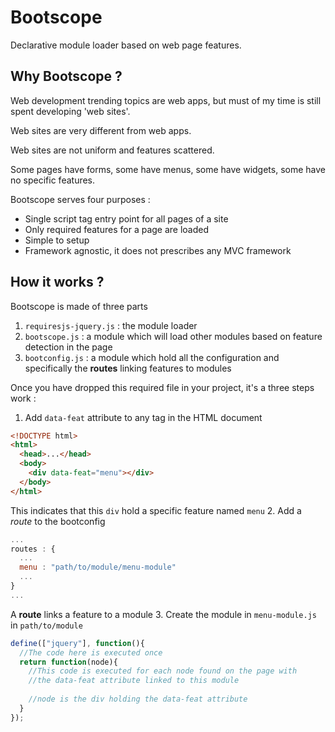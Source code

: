 Bootscope
=============

Declarative module loader based on web page features.

Why Bootscope ?
---------------
Web development trending topics are web apps, but must of my time is still spent developing 'web sites'.

Web sites are very different from web apps.

Web sites are not uniform and features scattered.

Some pages have forms, some have menus, some have widgets, some have no specific features.

Bootscope serves four purposes :

* Single script tag entry point for all pages of a site
* Only required features for a page are loaded
* Simple to setup
* Framework agnostic, it does not prescribes any MVC framework

How it works ?
--------------
Bootscope is made of three parts  
 
1. ``requiresjs-jquery.js`` : the module loader
2. ``bootscope.js`` : a module which will load other modules based on feature detection in the page
3. ``bootconfig.js`` : a module which hold all the configuration and specifically the **routes** linking features to modules

Once you have dropped this required file in your project, it's a three steps work :

1. Add ``data-feat`` attribute to any tag in the HTML document  
```html
<!DOCTYPE html>
<html>
  <head>...</head>
  <body>
    <div data-feat="menu"></div>
  </body>
</html>
```  
This indicates that this ``div`` hold a specific feature named ``menu``
2. Add a _route_ to the bootconfig   
```javascript
...
routes : {
  ...
  menu : "path/to/module/menu-module"
  ...
}
...
```  
A **route** links a feature to a module
3. Create the module in ``menu-module.js`` in ``path/to/module``   
```javascript
define(["jquery"], function(){
  //The code here is executed once
  return function(node){
    //This code is executed for each node found on the page with 
    //the data-feat attribute linked to this module
 
    //node is the div holding the data-feat attribute
  }
});
```